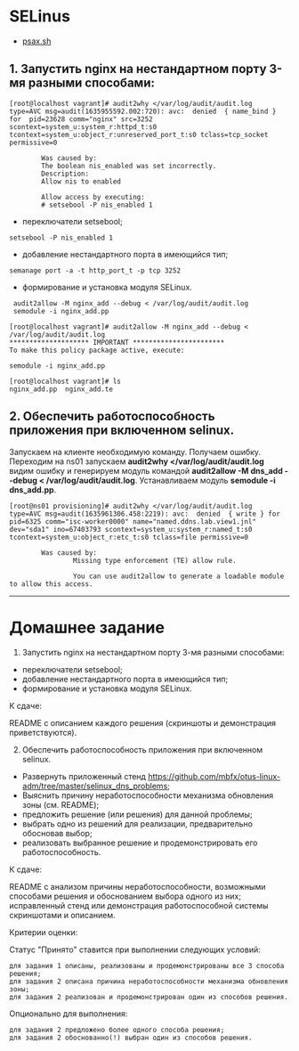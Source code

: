 # SELinus

* [psax.sh](https://github.com/maxonchikbk/otus/blob/main/9.Proc/psax.sh)

## 1. Запустить nginx на нестандартном порту 3-мя разными способами:

```
[root@localhost vagrant]# audit2why </var/log/audit/audit.log
type=AVC msg=audit(1635955592.002:720): avc:  denied  { name_bind } for  pid=23628 comm="nginx" src=3252 scontext=system_u:system_r:httpd_t:s0 tcontext=system_u:object_r:unreserved_port_t:s0 tclass=tcp_socket permissive=0

        Was caused by:
        The boolean nis_enabled was set incorrectly.
        Description:
        Allow nis to enabled

        Allow access by executing:
        # setsebool -P nis_enabled 1
```        
- переключатели setsebool;

```
setsebool -P nis_enabled 1
```
- добавление нестандартного порта в имеющийся тип;
```
semanage port -a -t http_port_t -p tcp 3252
```
- формирование и установка модуля SELinux.
```
 audit2allow -M nginx_add --debug < /var/log/audit/audit.log
 semodule -i nginx_add.pp
```
```
[root@localhost vagrant]# audit2allow -M nginx_add --debug < /var/log/audit/audit.log
******************** IMPORTANT ***********************
To make this policy package active, execute:

semodule -i nginx_add.pp

[root@localhost vagrant]# ls
nginx_add.pp  nginx_add.te
```
## 2. Обеспечить работоспособность приложения при включенном selinux.
Запускаем на клиенте необходимую команду. Получаем ошибку. Переходим на ns01 запускаем __audit2why </var/log/audit/audit.log__ видим ошибку и генерируем модуль командой __audit2allow -M dns_add --debug < /var/log/audit/audit.log__. Устанавливаем модуль __semodule -i dns_add.pp__. 

```
[root@ns01 provisioning]# audit2why </var/log/audit/audit.log
type=AVC msg=audit(1635961306.458:2219): avc:  denied  { write } for  pid=6325 comm="isc-worker0000" name="named.ddns.lab.view1.jnl" dev="sda1" ino=67403793 scontext=system_u:system_r:named_t:s0 tcontext=system_u:object_r:etc_t:s0 tclass=file permissive=0

        Was caused by:
                Missing type enforcement (TE) allow rule.

                You can use audit2allow to generate a loadable module to allow this access.
```

---
# Домашнее задание

1. Запустить nginx на нестандартном порту 3-мя разными способами:

- переключатели setsebool;
- добавление нестандартного порта в имеющийся тип;
- формирование и установка модуля SELinux.

К сдаче:

README с описанием каждого решения (скриншоты и демонстрация приветствуются).

2. Обеспечить работоспособность приложения при включенном selinux.

* Развернуть приложенный стенд https://github.com/mbfx/otus-linux-adm/tree/master/selinux_dns_problems;
* Выяснить причину неработоспособности механизма обновления зоны (см. README);
* предложить решение (или решения) для данной проблемы;
* выбрать одно из решений для реализации, предварительно обосновав выбор;
* реализовать выбранное решение и продемонстрировать его работоспособность.

К сдаче:

README с анализом причины неработоспособности, возможными способами решения и обоснованием выбора одного из них;
исправленный стенд или демонстрация работоспособной системы скриншотами и описанием.

Критерии оценки:

Статус "Принято" ставится при выполнении следующих условий: 

    для задания 1 описаны, реализованы и продемонстрированы все 3 способа решения;
    для задания 2 описана причина неработоспособности механизма обновления зоны;
    для задания 2 реализован и продемонстрирован один из способов решения.

Опционально для выполнения:

    для задания 2 предложено более одного способа решения;
    для задания 2 обоснованно(!) выбран один из способов решения.

